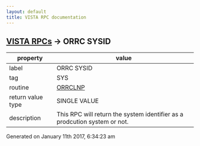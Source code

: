 ```yaml
---
layout: default
title: VISTA RPC documentation
---
```




## [VISTA RPCs](TableOfContent.md) &#8594; ORRC SYSID 

 property | value 
--- | --- 
 label | ORRC SYSID
 tag | SYS
 routine | [ORRCLNP](http://code.osehra.org/dox/Routine_ORRCLNP_source.html)
 return value type | SINGLE VALUE
 description | This RPC will return the system identifier as a prodcution system or not.




Generated on January 11th 2017, 6:34:23 am